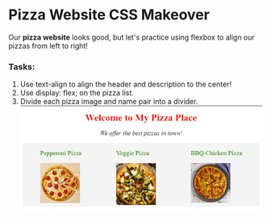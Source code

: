 # Pizza Website CSS Makeover

Our **pizza website** looks good, but let's practice using flexbox to
align our pizzas from left to right!

### Tasks:

1. Use text-align to align the header and description to the center!
2. Use display: flex; on the pizza list.
3. Divide each pizza image and name pair into a divider.
![Finished Result](images/Finished.png)